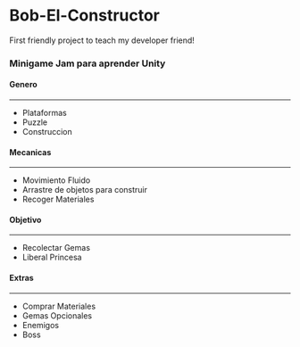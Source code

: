 # Bob-El-Constructor
First friendly project to teach my developer friend!
### Minigame Jam para aprender Unity
#### Genero
---

- Plataformas
- Puzzle
- Construccion

#### Mecanicas
---

- Movimiento Fluido
- Arrastre de objetos para construir
- Recoger Materiales

#### Objetivo
---

- Recolectar Gemas
- Liberal Princesa

#### Extras
---

- Comprar Materiales
- Gemas Opcionales
- Enemigos
- Boss